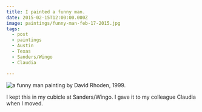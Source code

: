 ```yaml
---
title: I painted a funny man.
date: 2015-02-15T12:00:00.000Z
image: paintings/funny-man-feb-17-2015.jpg
tags:
  - post
  - paintings
  - Austin
  - Texas
  - Sanders/Wingo
  - Claudia

---
```


![a funny man painting by David Rhoden, 1999.](/static/img/paintings/funny-man-feb-17-2015.jpg)

I kept this in my cubicle at Sanders/Wingo. I gave it to my colleague Claudia when I moved.